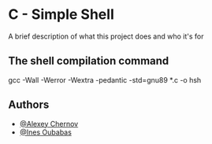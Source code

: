 # C - Simple Shell

A brief description of what this project does and who it's for

## The shell compilation command

gcc -Wall -Werror -Wextra -pedantic -std=gnu89 *.c -o hsh

## Authors

- [@Alexey Chernov](https://github.com/alexeychern0v)
- [@Ines Oubabas](https://github.com/alexeychern0v)
